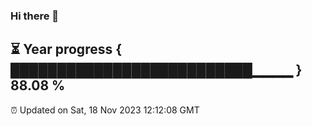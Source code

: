### Hi there 👋
⏳ Year progress { ██████████████████████████▁▁▁▁ } 88.08 %
---
⏰ Updated on Sat, 18 Nov 2023 12:12:08 GMT

